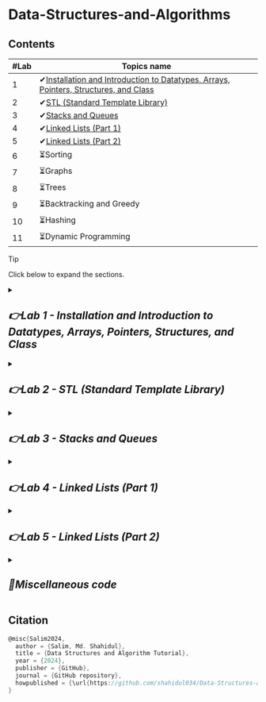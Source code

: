 # Data-Structures-and-Algorithms
## Contents
| #Lab  | Topics name |
| ------------- | ------------- |
| 1 | ✔[Installation and Introduction to Datatypes, Arrays, Pointers, Structures, and Class](https://github.com/shahidul034/Data-Structures-and-Algorithm-Tutorial/blob/main/README.md#lab-1) |
| 2 | ✔[STL (Standard Template Library)](https://github.com/shahidul034/Data-Structures-and-Algorithm-Tutorial/blob/main/README.md#lab-2) |
| 3 | ✔[Stacks and Queues](https://github.com/shahidul034/Data-Structures-and-Algorithm-Tutorial/blob/main/README.md#lab-3) |
| 4 | ✔[Linked Lists (Part 1)](https://github.com/shahidul034/Data-Structures-and-Algorithm-Tutorial?tab=readme-ov-file#lab-4)|
| 5 | ✔[Linked Lists (Part 2)](https://github.com/shahidul034/Data-Structures-and-Algorithm-Tutorial?tab=readme-ov-file#lab-5) |
| 6 | ⏳Sorting |
| 7 | ⏳Graphs|
| 8 | ⏳Trees |
| 9 | ⏳Backtracking and Greedy |
| 10 | ⏳Hashing |
| 11 | ⏳Dynamic Programming |
> [!TIP]
> Click below to expand the sections.

<!--
- [x] [Lab1: Installation and Introduction to Datatypes, Arrays, Pointers, Structures and Class](https://github.com/shahidul034/Data-Structures-and-Algorithm-Tutorial/blob/main/README.md#lab1)
- [x] [Lab2: STL](https://github.com/shahidul034/Data-Structures-and-Algorithm-Tutorial/blob/main/README.md#lab2)
- [ ] Lab3: Stacks and Queues
- [ ] Lab4: Linked Lists (Part 1)
- [ ] Lab5: Linked Lists (Part 2)
- [ ] Lab6: Sorting
- [ ] Lab7: Graphs
- [ ] Lab8: Dynamic Programming
- [ ] Lab9: Trees
- [ ] Lab10: Backtracking and Greedy
- [ ] Lab11: Hashing
-->
<details>
 
<summary><h2><i>👉Lab 1 - Installation and Introduction to Datatypes, Arrays, Pointers, Structures, and Class</i></h2></summary>
 
## 🚀Installation
⬇️[Codeblocks](https://www.codeblocks.org/downloads/binaries/)

File: codeblocks-20.03mingw-setup.exe
## 🎯Introduction to Datatypes, Arrays, Pointers, Structures and Class
### ✅Primitive Data Types
 Data elements are arranged in a sequential manner.
 
`Integer`: Whole numbers without a fractional part (e.g., -3, 0, 42).

`Floating-point`: Numbers with a fractional part (e.g., 3.14, -0.001, 2.0).

`Character`: A single character (e.g., 'a', 'Z', '9').

`Boolean`: Represents true or false values.

`Byte`: Typically a small integer ranging from 0 to 255.
### ✅Non-Primitive Data Types
 Data elements are not arranged in a sequential manner.
 
`Arrays`: A collection of elements of the same type, stored in contiguous memory locations.

`Strings`: A sequence of characters, often implemented as an array of characters.

`Structures`: A collection of variables of different data types under a single name.

`Classes`: In object-oriented programming, a blueprint for creating objects (instances).
### ✅Linear Data Structures
`Arrays`: Elements are stored in contiguous memory locations.

`Linked Lists`: Elements (nodes) are connected by pointers.

`Stacks`: LIFO (Last In First Out) structure where elements are added/removed from the top.

`Queues`: FIFO (First In First Out) structure where elements are added at the rear and removed from the front.
### ✅Nonlinear Data Structures
`Trees`: Hierarchical structure with a root node and child nodes (e.g., binary trees, AVL trees).

`Graphs`: Consist of vertices (nodes) connected by edges. Graphs can be directed or undirected.

`Heaps`: A specialized tree-based structure that satisfies the heap property (e.g., max-heap, min-heap).
### ✅Abstract Data Types (ADTs)
An Abstract Data Type (ADT) is a type (or class) for objects whose behavior is defined by a set of values and a set of operations. ADTs specify what operations can be performed but not how these operations will be implemented. Examples of ADTs include:

`List`: An ordered collection of elements with operations like insertion, deletion, and traversal.

`Stack`: Operations include push, pop, and peek.

`Queue`: Operations include enqueue, dequeue, and peek.

`Map`: A collection of key-value pairs with operations like insertion, deletion, and lookup.

`Set`: A collection of unique elements with operations like insertion, deletion, and membership testing.

### ✅ Basic array example
 
```c
#include<iostream>
using namespace std;
int main()
{
    int arr[]={3,4,5,6,7};

    int arr2[5];
    for(int i=0;i<5;i++){
        cout<<"enter: ";
        cin>>arr2[i];
    }
    cout<<arr[0]<<endl;
    for(int i=0;i<5;i++){
        cout<<arr2[i]<<endl;
    }
}
```
### ✅ Multidimensional Arrays
```c
int test[2][3] = {{2, 4, 5}, {9, 0, 19}};
    for (int i = 0; i < 2; ++i)
    {

        // access columns of the array
        for (int j = 0; j < 3; ++j)
        {
            cout << "test[" << i << "][" << j << "] = " << test[i][j] << endl;
        }
    }
```
### ✅ Pointer
 A pointer is a variable that stores the memory address of another variable. Pointers are used to indirectly access and manipulate data in memory.
 
```c
    int *ptr;
    int arr[5];
    // store the address of the first
    // element of arr in ptr
    ptr = arr;
```
Same as before
```c
    int *ptr;
    int arr[5];
    ptr = &arr[0];
```
### ✅ Access element from array
```c
    for (int i = 0; i < 3; ++i)
    {
        cout << "&arr[" << i << "] = " << *(ptr+i) << endl;
    }
```
### ✅ Structure
```c
struct Person {
    char name[50];
    int age;
    char address[100];
};
struct Person person;
strcpy(p1.name,"shakib");// #include<cstring>
person.age = 35;
person.address = "123 Main St, Anytown USA";
```
### ✅ Class

Classes can have special member functions called constructors and destructors. Constructors are used to initialize object data, while destructors are called when an object is destroyed.
```c
class person {
public:
        string name;
        int age;
        person(string name, int age){
            this->name=name;
            this->age=age;
        }

        void update_name(string name){
            this->name=name;
        }
};
```
```c
person p1("Karim",25);
p1.update_name("Testing");
cout<<p1.name<<endl;
```
<details>

<summary><h2><i>🚩Questions</i></h2></summary>

1) Create a Student class that holds information about a student, including their name, roll number, and an array of grades for different subjects. Write methods to calculate and display the student's average grade and their highest grade.

2) Create a BankAccount class that holds information about a bank account, such as account number, account holder name, and balance. Implement methods to deposit, withdraw, and display the account details. Use an array to manage multiple bank accounts.

3) Create a Book class that represents a book in a library. Each book has a title, author, ISBN, and availability status (whether the book is available or checked out). Create an array of books to represent the library and implement methods to check out a book, return a book, and display all available books.

4) Create an Employee class that holds information about an employee, such as name, employee ID, department, and salary. Create an array of employees and implement methods to add a new employee, search for an employee by ID, and display all employees in a specific department.

</details>
</details>

<details>
<summary><h2><i>👉Lab 2 - STL (Standard Template Library)</i></h2></summary>
	
## 🎯C++ Standard Template Library (STL) Tutorial
The Standard Template Library (STL) in C++ is a powerful library that provides data structures and algorithms to help you efficiently store and manipulate data. Here's a basic introduction to some of the most commonly used components in the STL, focusing only on the most important and regularly used functions.

### ✅Vector
A vector is a dynamic array that can grow in size.
```c
#include <iostream>
#include <vector>
using namespace std;

int main() {
    // Declare a vector of integers
    vector<int> v;

    // Add elements using push_back
    v.push_back(10);   // {10}
    v.push_back(20);   // {10, 20}
    v.push_back(30);   // {10, 20, 30}

    // Access elements using []
    cout << "Element at index 1: " << v[1] << endl;  // 20

    // Access the size of the vector
    cout << "Size of vector: " << v.size() << endl;  // 3

    // Remove the last element
    v.pop_back();  // Now v = {10, 20}

    // Iterate using a loop
    for (int i = 0; i < v.size(); i++) {
        cout << v[i] << " ";
    }
    cout << endl;  // Output: 10 20

    return 0;
}

```

> #### Important Functions
> * `push_back(value)`: Adds an element to the end of the vector.
> * `pop_back()`: Removes the last element.
> * `size()`: Returns the number of elements in the vector.
> * `[]`: Accesses elements by index.

### ✅Stack 
A stack follows the LIFO (Last In, First Out) principle.
```c
#include <iostream>
#include <stack>
using namespace std;

int main() {
	stack<int> s,temp;

	// Push elements onto the stack
	s.push(10);
	s.push(20);
	s.push(30);
	while (!s.empty()) {
		int current = s.top();
		cout << current << " ";

		// Remove the top element from the original stack
		s.pop();

		// Push the element onto the temporary stack
		temp.push(current);
	}

	std::cout << std::endl;

	// Restore the original stack
	while (!temp.empty()) {
		s.push(temp.top());
		temp.pop();
	}
	// Access the top element
	cout << "Top element: " << s.top() << endl;  // 30

	// Remove the top element
	s.pop();  // Now top is 20

	cout << "New top element: " << s.top() << endl;  // 20

	return 0;
}

```
> #### Important Functions
> * `push(value)`: Pushes an element onto the stack.
> * `pop()`: Removes the top element.
> * `top()`: Returns the top element.
> * `empty()`: Checks if the stack is empty.
### ✅Queue
A queue follows the FIFO (First In, First Out) principle.
```c
#include <iostream>
#include <queue>
using namespace std;

int main() {
    queue<int> q;
    
    // Add elements to the queue
    q.push(10);
    q.push(20);
    q.push(30);
    
    cout << "Method 1: Traversing while preserving the queue" << endl;
    {
        queue<int> temp = q; // Create a copy of the original queue
        while (!temp.empty()) {
            cout << temp.front() << " ";
            temp.pop();
        }
        cout << endl;
    }
    
    cout << "Method 2: Traversing and restoring the queue" << endl;
    {
        int size = q.size();
        for (int i = 0; i < size; ++i) {
            int current = q.front();
            cout << current << " ";
            q.pop();
            q.push(current);
        }
        cout << endl;
    }
    
    return 0;
}
```
> #### Important Functions
> * `push(value)`: Adds an element to the queue.
> * `pop()`: Removes the front element.
> * `front()`: Returns the front element.
> * `back()`: Returns the last element.
### ✅Set
A set stores unique elements in sorted order.
```c
#include <iostream>
#include <set>
using namespace std;

int main() {
    set<int> s;

    // Insert elements
    s.insert(10);
    s.insert(5);
    s.insert(10);  // Duplicate, will be ignored
    s.insert(15);

    // Check if element exists
    if (s.count(10)) {
        cout << "10 is present" << endl;
    }

    // Iterate through the set
    for (int x : s) {
        cout << x << " ";
    }
    cout << endl;  // Output: 5 10 15

    return 0;
}

```
> #### Important Functions
> * `insert(value)`: Inserts an element (if it’s not already present).
> * `count(value)`: Checks if an element exists (returns 0 or 1).
> * `erase(value)`: Removes an element.
> * `find(value)`: Finds an element.

### ✅Map 
A map stores key-value pairs in sorted order of keys.
```c
#include <iostream>
#include <map>
using namespace std;

int main() {
    map<string, int> m;

    // Insert key-value pairs
    m["apple"] = 5;
    m["banana"] = 10;
    m["orange"] = 20;

    // Access value by key
    cout << "Apple count: " << m["apple"] << endl;  // 5

    // Iterate through the map
    for (auto p : m) {
        cout << p.first << ": " << p.second << endl;
    }
    // Output:
    // apple: 5
    // banana: 10
    // orange: 20

    return 0;
}

```
> #### Important Functions
> * `[]`: Access or insert elements by key.
> * `insert({key, value})`: Inserts a key-value pair.
> * `find(key)`: Finds an element by key.
> * `erase(key)`: Removes an element by key.

### ✅Algorithm 
STL also provides many useful algorithms. Here are some commonly used ones:
```c
#include <iostream>
#include <algorithm>
#include <vector>
using namespace std;

int main() {
    vector<int> v = {3, 1, 4, 1, 5, 9};

    // Sort the vector
    sort(v.begin(), v.end());  // {1, 1, 3, 4, 5, 9}

    // Reverse the vector
    reverse(v.begin(), v.end());  // {9, 5, 4, 3, 1, 1}

    // Find an element
    if (binary_search(v.begin(), v.end(), 4)) {
        cout << "4 found" << endl;
    }

    // Display the vector
    for (int x : v) {
        cout << x << " ";
    }
    cout << endl;  // Output: 9 5 4 3 1 1

    return 0;
}

```
> #### Important Functions
> * `sort(start, end)`: Sorts the range [start, end).
> * `reverse(start, end)`: Reverses the range [start, end).
> * `binary_search(start, end, value)`: Checks if a value is present in a sorted range.


<details>

<summary><h2><i>🚩Questions</i></h2></summary>

1) **Problem Statement:** Given an array of integers, remove all the duplicate elements and return the unique elements in the same order as they first appeared.

2) **Problem Statement:** Given a list of words, count the frequency of each word and return the results in a dictionary (map).

3) **Problem Statement:** Given a list of integers, check if the list contains any duplicates.

4) **Problem Statement:** Given a string containing just the characters (, ), {, }, [ and ], determine if the input string is valid. The string is valid if: Open brackets must be closed by the same type of brackets. Open brackets must be closed in the correct order.

</details>
</details>

<details>
<summary><h2><i>👉Lab 3 - Stacks and Queues</i></h2></summary>
 
## 🎯Stacks
A Stack follows the LIFO (Last In First Out) principle. This means that the last element inserted into the stack is the first one to be removed. Imagine a stack of plates; the last plate placed on top is the first to be removed.

### ✅Operations on Stack

`Push:` Add an element to the top of the stack.

`Pop:` Remove the top element from the stack.

`Peek (Top)`: Retrieve the top element without removing it.

`isEmpty`: Check if the stack is empty.

`Size`: Get the number of elements in the stack.

### ✅Stack Implementation using Array
```c
#include <iostream>
using namespace std;

class Stack {
    int top;
    int arr[5]; // Stack size is 5

public:
    Stack() {
        top = -1; // Initialize stack as empty
    }

    bool isFull() {
        return top == 4; // Check if stack is full
    }

    bool isEmpty() {
        return top == -1; // Check if stack is empty
    }

    void push(int value) {
        if (isFull()) {
            cout << "Stack overflow" << endl;
        } else {
            arr[++top] = value;
            cout << "Pushed: " << value << endl;
        }
    }

    void pop() {
        if (isEmpty()) {
            cout << "Stack underflow" << endl;
        } else {
            cout << "Popped: " << arr[top--] << endl;
        }
    }

    int peek() {
        if (isEmpty()) {
            cout << "Stack is empty" << endl;
            return -1;
        } else {
            return arr[top];
        }
    }

    int size() {
        return top + 1;
    }
};

int main() {
    Stack s;
    s.push(10);
    s.push(20);
    s.push(30);
    cout << "Top element: " << s.peek() << endl;
    s.pop();
    cout << "Top element after pop: " << s.peek() << endl;
    cout << "Size of stack: " << s.size() << endl;
    return 0;
}

```
### ✅Stack Applications:

- Expression evaluation (infix to postfix)

- Backtracking algorithms (e.g., maze solving)

- Function call management in recursion

<details>
 
<summary><h2><i>🚩Questions</i></h2></summary>
 
1. **Reverse a String using Stack**
   - Write a program to reverse a string using a stack.
   
2. **Balanced Parentheses**
   - Given an expression string with parentheses `(` and `)`, check whether the parentheses are balanced or not using a stack.
   
3. **Evaluate Postfix Expression**
   - Write a program to evaluate a postfix expression (e.g., `231*+9-` equals `-4`).
   
4. **Sort a Stack**
   - Given a stack, write a program to sort its elements using recursion (you can only use stack operations like push, pop, etc.).
   
5. **Next Greater Element**
   - Given an array, for each element, find the next greater element. The next greater element is the first larger number to the right of the current element using a stack.

6. **Implement Two Stacks in an Array**
   - Implement two stacks in a single array without wasting space.

7. **Stock Span Problem**
   - Write a program to calculate the span of stock’s price for all days using a stack. The stock span on a given day is defined as the maximum number of consecutive days the stock price was less than or equal to the current price.

8. **Min Stack**
   - Design a stack that supports `push`, `pop`, `top`, and retrieving the minimum element in constant time.

</details>

## 🎯Queues
A Queue follows the FIFO (First In First Out) principle. The first element inserted into the queue is the first one to be removed. Think of a queue in a supermarket where the first customer in line is served first.

### ✅Operations on Queue

`Enqueue`: Add an element to the end of the queue.

`Dequeue`: Remove the element from the front of the queue.

`Front`: Retrieve the front element without removing it.

`isEmpty`: Check if the queue is empty.

`Size`: Get the number of elements in the queue.

### ✅Queue Implementation using Array
```c
#include <iostream>
using namespace std;

class Queue {
    int front, rear;
    int arr[5]; // Queue size is 5

public:
    Queue() {
        front = rear = -1; // Initialize queue as empty
    }

    bool isFull() {
        return rear == 4; // Check if queue is full
    }

    bool isEmpty() {
        return front == -1; // Check if queue is empty
    }

    void enqueue(int value) {
        if (isFull()) {
            cout << "Queue overflow" << endl;
        } else {
            if (front == -1) front = 0;
            arr[++rear] = value;
            cout << "Enqueued: " << value << endl;
        }
    }

    void dequeue() {
        if (isEmpty()) {
            cout << "Queue underflow" << endl;
        } else {
            cout << "Dequeued: " << arr[front++] << endl;
            if (front > rear) front = rear = -1; // Reset if queue becomes empty
        }
    }

    int peek() {
        if (isEmpty()) {
            cout << "Queue is empty" << endl;
            return -1;
        } else {
            return arr[front];
        }
    }

    int size() {
        if (isEmpty()) return 0;
        return rear - front + 1;
    }
};

int main() {
    Queue q;
    q.enqueue(10);
    q.enqueue(20);
    q.enqueue(30);
    cout << "Front element: " << q.peek() << endl;
    q.dequeue();
    cout << "Front element after dequeue: " << q.peek() << endl;
    cout << "Size of queue: " << q.size() << endl;
    return 0;
}

```


### ✅Queue Applications:

- CPU scheduling

- Breadth-First Search (BFS) in graphs

- Printer task scheduling

<details>
 
<summary><h2><i>🚩Questions</i></h2></summary>
 

1. **Generate Binary Numbers**
   - Given a number `n`, generate and print binary numbers from 1 to `n` using a queue.
   
2. **Reverse a Queue**
   - Write a program to reverse the elements of a queue.
   
3. **Implement Stack using Queues**
   - Implement a stack using two queues.
   
4. **Circular Queue Implementation**
   - Implement a circular queue with fixed size using an array.
   
5. **Interleave First Half and Second Half of a Queue**
   - Given a queue of integers, interleave the first half of the queue with the second half.
   
6. **First Non-Repeating Character in a Stream**
   - Given a stream of characters, find the first non-repeating character at any point in the stream using a queue.
   
7. **Sliding Window Maximum**
   - Given an array and an integer `k`, find the maximum element in each sliding window of size `k` using a deque (double-ended queue).
   
8. **Implement Deque (Double-Ended Queue)**
   - Implement a deque with operations `insertFront`, `insertRear`, `deleteFront`, `deleteRear`, and checking if the deque is empty or full.

---
</details>

</details>

<details>
<summary><h2><i>👉Lab 4 - Linked Lists (Part 1)</i></h2></summary>

### ✅What is a Linked List?
A linked list is a dynamic data structure that consists of a sequence of nodes. Each node contains two parts:

- `Data`: Stores the value.
- `Link`: A pointer to the next node.

Unlike arrays, linked lists are dynamic and can grow or shrink in size without reallocating memory, making them more efficient for operations like insertion and deletion.

### ✅Types of Linked Lists

- `Singly Linked List`: Each node points to the next node in the sequence.
- `Doubly Linked List`: Each node points to both the next and previous nodes.
- `Circular Linked List`: The last node points back to the first node.

### ✅Basic Operations on a Linked List
- `Inserting a Node`: Add a new node to the list.
- `Deleting a Node`: Remove a node from the list.
- `Traversing the List`: Visit all nodes to access their values.
- `Searching a Node`: Find a node with a given value.

### ✅In this code
 
`Allocation`: Dynamically allocate memory for a new node and insert it at the end.

`Insertion`: Insert a new node at the beginning, end, or a specific position.

`Traversal`: Visit all nodes to access and print their values.

### ✅Basic pointers information
- `head` points to the first node.
- `temp` helps traverse the list or store temporary positions.

### ✅Structure of a Node
```c
#include <iostream>
using namespace std;
// Node class
class node {
public:
    int info;         // Data part
    node* link;       // Pointer to the next node
};
```
```
node *head = NULL, *temp;  // Global pointers to manage the list
```
### ✅Allocation Function
The `allocation` function creates a new node with a given value and inserts it at the end of the linked list. If the list is empty, the new node becomes the head.
```c
int allocation(int item) {
    node *ptr = new node();  // Allocate a new node
    ptr->info = item;        // Set the data
    ptr->link = NULL;        // Set the link to null

    if (head == NULL) {
        head = ptr;          // If list is empty, the new node becomes head
        temp = ptr;
    } else {
        temp->link = ptr;    // Otherwise, link the last node to the new node
        temp = ptr;
    }
}

```
### ✅Traversal Function

The `traverse` function iterates through the linked list and prints the value of each node.
```c
int traverse() {
    node *srt = head;        // Start from the head
    while (srt != NULL) {
        cout << srt->info << " ";  // Print data
        srt = srt->link;           // Move to the next node
    }
    cout << endl;
}

```
### ✅Inserting a Node at the Beginning
To insert a node at the beginning of the list, we simply adjust the pointer of the new node to point to the current head, and then update the head to point to the new node.

```c
void insert_first(int data){
    node *ptr=new node();
    ptr->info=data;
    ptr->link=head;
    head=ptr;
}

```
###  ✅Inserting a Node at the End
To insert a node at the end of the list, we traverse to the last node and then link the new node to it.
```c
void insert_last(int data){
    node *ptr=new node();
    ptr->info=data;
    node *srt=head;
    while(srt->link!=NULL){
        srt=srt->link;
    }
    srt->link=ptr;
    ptr->link=NULL;
}

```
### ✅Inserting a Node After a Given Node
To insert a node after a given node, we traverse the list until we find the node with the desired value, and then adjust the pointers to insert the new node.
```c
void insert_node_after_item(int search,int data){
    node *ptr=new node();
    ptr->info=data;
    node *srt=head;
    while(srt->info!=search){
        srt=srt->link;
    }
    ptr->link=srt->link;
    srt->link=ptr;
}

```
### ✅Inserting a Node before a Given Node
To insert a node before a given node, we traverse the list until we find the node with the desired value, and then adjust the pointers to insert the new node.
```c
void insert_node_before_item(int search, int data){
    node *ptr=new node();
    ptr->info=data;
    node *srt=head,*prev;
    
    while(srt->info!=search){
        prev=srt;
        srt=srt->link;
    }
    prev->link=ptr;
    ptr->link=srt;
}

```
### ✅Main Function
The `main()` function demonstrates how to use the `allocation` and `traverse` functions to build and display the linked list.
```c
int main() {

	allocation(10);
	allocation(20);
	allocation(30);
	traverse(); //10 20 30 
	insert_first(9);
	traverse();//9 10 20 30 
	insert_last(31);
	traverse();//9 10 20 30 31 
	insert_node_after_item(20, 25);
	traverse();//9 10 20 25 30 31 
	insert_node_before_item(30,27);
	traverse();//9 10 20 25 27 30 31 
	return 0;
}

```
<details>
<summary><h2><i>🚩Questions</i></h2></summary>
	
- Write a function to insert a node at the beginning of a linked list.
	- Input: LinkedList = `10 -> 20 -> 30`, Inserting `5` at the beginning.
	- Expected Output: `5 -> 10 -> 20 -> 30`
- Implement a function to insert a node at the end of the linked list.
    - Input: LinkedList = `10 -> 20 -> 30`, Inserting `40` at the end.
    - Expected Output: `10 -> 20 -> 30 -> 40`
- Write a function to traverse and print all elements of a linked list.
    - Input: LinkedList = `10 -> 20 -> 30`
    - Expected Output: `10 20 30`
- Write a function to create a linked list from an array of values.
    - Input: Array = `[5, 10, 15, 20]`
    - Expected Output: LinkedList = `5 -> 10 -> 15 -> 20`
</details>

</details>

<details>
<summary><h2><i>👉Lab 5 - Linked Lists (Part 2)</i></h2></summary>
	
### ✅Delete first node
```c
void delete_first_node()
{
    if (head==NULL)
    {
        cout<<"Linked list is empty!!!"<<endl;
    }
    else
        head=head->link;
}
```
### ✅Delete last node
```c
void delete_last_node()
{
    if (head==NULL){
        cout<<"Linked list is empty!!!"<<endl;
    }
    node *srt=head,*temp;
    while(srt->link!=NULL)
    {
        temp=srt;
        srt=srt->link;
    }
    temp->link=NULL;
}
```
### ✅Deleting a node with a given value 
```c
void delete_given_node(int search)
{
    if (head->info==search)
    {
        delete_first_node();
        return;
    }
    node *srt=head,*temp;
    while(srt->info!=search)
    {
        temp=srt;
        srt=srt->link;
    }
    temp->link=srt->link;

}
```
### ✅Deleting a node before a given value
```c
void delete_before_given_node(int search)
{
    if (head->info==search)
    {
        cout<<"It is the first node!!"<<endl;
        return;
    }
    node *srt=head,*temp;
    while(srt->info!=search)
    {
        temp=srt;
        srt=srt->link;
    }
    delete_given_node(temp->info);
}
```
### ✅Deleting a node after a given value
```c
void delete_after_given_node(int search)
{
    node *srt=head,*temp;
    while(srt->info!=search and srt->link!=NULL)
    {
        temp=srt;
        srt=srt->link;
    }
    if (srt->link==NULL)
    {
        cout<<"It is the last node!!!"<<endl;
        return;
    }
    delete_given_node(srt->link->info);
}
```
### ✅Main Function
```c
int main()
{

    allocation(10);
    allocation(20);
    allocation(30);
    allocation(40);
    allocation(50);
    allocation(60);
    allocation(70);
    allocation(80);
    delete_first_node();
    traverse();
    delete_last_node();
    traverse();
    delete_given_node(40);//delete 40
    traverse();
    delete_before_given_node(50);//delete 30
    traverse();
    delete_after_given_node(60);//delete 70
    delete_after_given_node(80);
    delete_before_given_node(20);
    traverse();

}
```

<details>
<summary><h2><i>🚩Questions</i></h2></summary>
	
- Write a function to insert a node after a given value in the linked list.

    - Input: LinkedList = `10 -> 20 -> 30`, Insert `25` after `20`.

    - Expected Output: `10 -> 20 -> 25 -> 30`

- Implement a function to insert a node before a given value in the linked list.

    - Input: LinkedList = `10 -> 20 -> 30`, Insert `15` before `20`.

    - Expected Output: `10 -> 15 -> 20 -> 30`

-   Write a function to delete a node with a specific value from the linked list.

    - Input: LinkedList = `10 -> 20 -> 30 -> 40`, Delete node `20`.

    - Expected Output: `10 -> 30 -> 40`

- Implement a function to delete the node after a given value.

    - Input: LinkedList = `10 -> 20 -> 30 -> 40`, Delete node after `20`.

    - Expected Output: `10 -> 20 -> 40`

- Write a function to reverse the linked list.

    - Input: LinkedList = `10 -> 20 -> 30`

    - Expected Output: `30 -> 20 -> 10`

- Write a function to search for a value in the linked list.

    - Input: LinkedList = `10 -> 20 -> 30`, Search for `20`.

    - Expected Output: True (`20` found in the list)

- Write a function to delete the first node of a linked list.

    - Input: LinkedList = `10 -> 20 -> 30`

    - Expected Output: `20 -> 30`
</details>

</details>

<details>
<summary><h2><i>👀Miscellaneous code</i></h2></summary>
	
## 💡Random Number generation

```c
#include <iostream>
#include <cstdlib>  // for rand() and srand()
#include <ctime>    // for time()
using namespace std;
// Function to return a random number in a given range [min, max]
int getRandomNumber(int min, int max) {
    // Ensure that the range is valid
    if (min > max) {
        cerr << "Invalid range" << endl;
        return -1;  // or throw an exception
    }
    
    // Initialize random seed based on the current time
    srand(static_cast<unsigned int>(time(nullptr)));
    
    // Generate a random number between min and max
    return min + rand() % ((max - min) + 1);
}

int main() {
    int min = 1, max = 100;
    int randomNum = getRandomNumber(min, max);
    cout << "Random number between " << min << " and " << max << ": " << randomNum << endl;
}
```
</details>

## Citation

```c
@misc{Salim2024,
  author = {Salim, Md. Shahidul},
  title = {Data Structures and Algorithm Tutorial},
  year = {2024},
  publisher = {GitHub},
  journal = {GitHub repository},
  howpublished = {\url{https://github.com/shahidul034/Data-Structures-and-Algorithm-Tutorial}},
}
```

